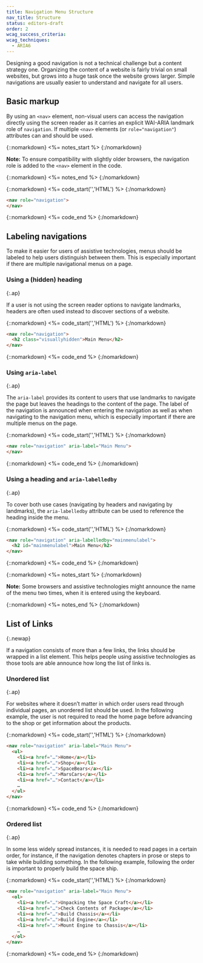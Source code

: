 ```yaml
---
title: Navigation Menu Structure
nav_title: Structure
status: editors-draft
order: 2
wcag_success_criteria:
wcag_techniques:
  - ARIA6
---
```


Designing a good navigation is not a technical challenge but a content strategy one. Organizing the content of a website is fairly trivial on small websites, but grows into a huge task once the website grows larger. Simple navigations are usually easier to understand and navigate for all users.

## Basic markup

By using an `<nav>` element, non-visual users can access the navigation directly using the screen reader as it carries an explicit WAI-ARIA landmark role of `navigation`. If multiple `<nav>` elements (or `role="navigation"`) attributes can and should be used.

{::nomarkdown}
<%= notes_start %>
{:/nomarkdown}

**Note:** To ensure compatibility with slightly older browsers, the navigation role is added to the `<nav>` element in the code.

{::nomarkdown}
<%= notes_end %>
{:/nomarkdown}

{::nomarkdown}
<%= code_start('','HTML') %>
{:/nomarkdown}

~~~ html
<nav role="navigation">
</nav>
~~~

{::nomarkdown}
<%= code_end %>
{:/nomarkdown}

## Labeling navigations

To make it easier for users of assistive technologies, menus should be labeled to help users distinguish between them. This is especially important if there are multiple navigational menus on a page.

### Using a (hidden) heading
{:.ap}

If a user is not using the screen reader options to navigate landmarks, headers are often used instead to discover sections of a website.

{::nomarkdown}
<%= code_start('','HTML') %>
{:/nomarkdown}

~~~ html
<nav role="navigation">
  <h2 class="visuallyhidden">Main Menu</h2>
</nav>
~~~

{::nomarkdown}
<%= code_end %>
{:/nomarkdown}


### Using `aria-label`
{:.ap}

The `aria-label` provides its content to users that use landmarks to navigate the page but leaves the headings to the content of the page. The label of the navigation is announced when entering the navigation as well as when navigating to the navigation menu, which is especially important if there are multiple menus on the page.

{::nomarkdown}
<%= code_start('','HTML') %>
{:/nomarkdown}

~~~ html
<nav role="navigation" aria-label="Main Menu">
</nav>
~~~

{::nomarkdown}
<%= code_end %>
{:/nomarkdown}

### Using a heading and `aria-labelledby`
{:.ap}

To cover both use cases (navigating by headers and navigating by landmarks), the `aria-labelledby` attribute can be used to reference the heading inside the menu.

{::nomarkdown}
<%= code_start('','HTML') %>
{:/nomarkdown}

~~~ html
<nav role="navigation" aria-labelledby="mainmenulabel">
  <h2 id="mainmenulabel">Main Menu</h2>
</nav>
~~~

{::nomarkdown}
<%= code_end %>
{:/nomarkdown}

{::nomarkdown}
<%= notes_start %>
{:/nomarkdown}

**Note:** Some browsers and assistive technologies might announce the name of the menu two times, when it is entered using the keyboard.

{::nomarkdown}
<%= notes_end %>
{:/nomarkdown}

## List of Links
{:.newap}

If a navigation consists of more than a few links, the links should be wrapped in a list element. This helps people using assistive technologies as those tools are able announce how long the list of links is.

### Unordered list
{:.ap}

For websites where it doesn’t matter in which order users read through individual pages, an unordered list should be used. In the following example, the user is not required to read the home page before advancing to the shop or get information about the products.

{::nomarkdown}
<%= code_start('','HTML') %>
{:/nomarkdown}

~~~ html
<nav role="navigation" aria-label="Main Menu">
  <ul>
    <li><a href="…">Home</a></li>
    <li><a href="…">Shop</a></li>
    <li><a href="…">SpaceBears</a></li>
    <li><a href="…">MarsCars</a></li>
    <li><a href="…">Contact</a></li>
    …
  </ul>
</nav>
~~~

{::nomarkdown}
<%= code_end %>
{:/nomarkdown}


### Ordered list
{:.ap}

In some less widely spread instances, it is needed to read pages in a certain order, for instance, if the navigation denotes chapters in prose or steps to take while building something. In the following example, following the order is important to properly build the space ship.

{::nomarkdown}
<%= code_start('','HTML') %>
{:/nomarkdown}

~~~ html
<nav role="navigation" aria-label="Main Menu">
  <ol>
    <li><a href="…">Unpacking the Space Craft</a></li>
    <li><a href="…">Check Contents of Package</a></li>
    <li><a href="…">Build Chassis</a></li>
    <li><a href="…">Build Engine</a></li>
    <li><a href="…">Mount Engine to Chassis</a></li>
    …
  </ol>
</nav>
~~~

{::nomarkdown}
<%= code_end %>
{:/nomarkdown}
